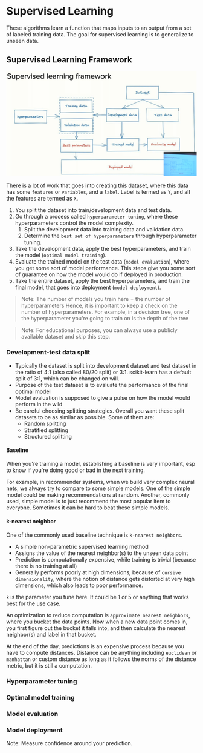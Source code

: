# Supervised Learning

These algorithms learn a function that maps inputs to an output from a set of labeled training data. The goal for supervised learning is to generalize to unseen data. 

## Supervised Learning Framework

![Supervised Learning Framework](../images/supervised-learning-framework.png)

There is a lot of work that goes into creating this dataset, where this data has some `features` or `variables`, and a `label`. Label is termed as `Y`, and all the features are termed as `X`.

1. You split the dataset into train/development data and test data.
2. Go through a process called `hyperparameter tuning`, where these hyperparameters control the model complexity.
      1. Split the development data into training data and validation data.
      2. Determine the `best set of hyperparameters` through hyperparameter tuning.
3. Take the development data, apply the best hyperparameters, and train the model (`optimal model training`).
4. Evaluate the trained model on the test data (`model evaluation`), where you get some sort of model performance. This steps give you some sort of guarantee on how the model would do if deployed in production.
5. Take the entire dataset, apply the best hyperparameters, and train the final model, that goes into deployment (`model deployment`).

> Note: The number of models you train here = the number of hyperparameters
> Hence, it is important to keep a check on the number of hyperparameters. For example, in a decision tree, one of the hyperparameter you're going to train on is the depth of the tree

> Note: For educational purposes, you can always use a publicly available dataset and skip this step.

### Development-test data split

* Typically the dataset is split into development dataset and test dataset in the ratio of 4:1 (also called 80/20 split) or 3:1. scikit-learn has a default split of 3:1, which can be changed on will.
* Purpose of the test dataset is to evaluate the performance of the final optimal model
* Model evaluation is supposed to give a pulse on how the model would perform in the wild
* Be careful choosing splitting strategies. Overall you want these split datasets to be as similar as possible. Some of them are:
    * Random splitting
    * Stratified splitting
    * Structured splitting

#### Baseline

When you're training a model, establishing a baseline is very important, esp to know if you're doing good or bad in the next training.

For example, in recommender systems, when we build very complex neural nets, we always try to compare to some simple models. One of the simple model could be making recommendations at random. Another, commonly used, simple model is to just recommend the most popular item to everyone. Sometimes it can be hard to beat these simple models.

#### k-nearest neighbor

One of the commonly used baseline technique is `k-nearest neighbors`.

* A simple non-parametric supervised learning method
* Assigns the value of the nearest neighbor(s) to the unseen data point
* Prediction is computationally expensive, while training is trivial (because there is no training at all)
* Generally performs poorly at high dimensions, because of `cursive dimensionality`, where the notion of distance gets distorted at very high dimensions, which also leads to poor performance.

`k` is the parameter you tune here. It could be 1 or 5 or anything that works best for the use case.

An optimization to reduce computation is `approximate nearest neighbors`, where you bucket the data points. Now when a new data point comes in, you first figure out the bucket it falls into, and then calculate the nearest neighbor(s) and label in that bucket.

At the end of the day, predictions is an expensive process because you have to compute distances. Distance can be anything including `euclidean` or `manhattan` or custom distance as long as it follows the norms of the distance metric, but it is still a computation.

### Hyperparameter tuning


### Optimal model training


### Model evaluation


### Model deployment



Note: Measure confidence around your prediction.

